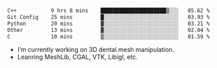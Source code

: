 <!--START_SECTION:waka-->

```txt
C++           9 hrs 8 mins    █████████████████████▒░░░   85.62 %
Git Config    25 mins         █░░░░░░░░░░░░░░░░░░░░░░░░   03.93 %
Python        20 mins         ▓░░░░░░░░░░░░░░░░░░░░░░░░   03.21 %
Other         13 mins         ▓░░░░░░░░░░░░░░░░░░░░░░░░   02.04 %
C             10 mins         ▒░░░░░░░░░░░░░░░░░░░░░░░░   01.59 %
```

<!--END_SECTION:waka-->

<!--
**0x11111111/0x11111111** is a ✨ _special_ ✨ repository because its `README.md` (this file) appears on your GitHub profile.

Here are some ideas to get you started:

- 🔭 I’m currently working on ...
- 🌱 I’m currently learning ...
- 👯 I’m looking to collaborate on ...
- 🤔 I’m looking for help with ...
- 💬 Ask me about ...
- 📫 How to reach me: ...
- 😄 Pronouns: ...
- ⚡ Fun fact: ...
-->
- I’m currently working on 3D dental mesh manipulation.
- Leanring MeshLib, CGAL, VTK, Libigl, etc.
